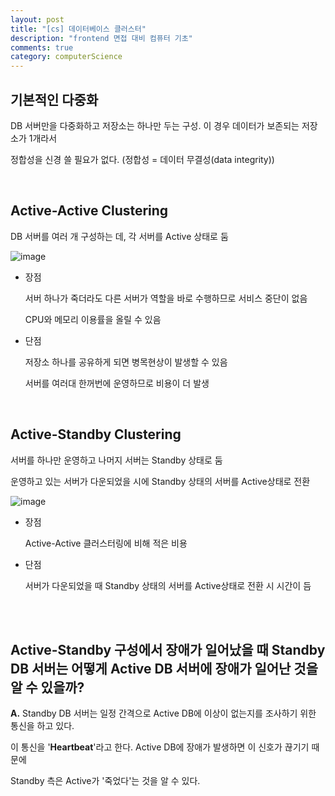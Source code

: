 ```yaml
---
layout: post
title: "[cs] 데이터베이스 클러스터"
description: "frontend 면접 대비 컴퓨터 기초"
comments: true
category: computerScience
---
```


## 기본적인 다중화

DB 서버만을 다중화하고 저장소는 하나만 두는 구성. 이 경우 데이터가 보존되는 저장소가 1개라서

정합성을 신경 쓸 필요가 없다. (정합성 = 데이터 무결성(data integrity))

<br/>

## Active-Active Clustering

DB 서버를 여러 개 구성하는 데, 각 서버를 Active 상태로 둠

![image](https://user-images.githubusercontent.com/49581472/107919074-1ad39a80-6fae-11eb-984b-6534d609ab7e.png)

- 장점

  서버 하나가 죽더라도 다른 서버가 역할을 바로 수행하므로 서비스 중단이 없음

  CPU와 메모리 이용률을 올릴 수 있음

- 단점

  저장소 하나를 공유하게 되면 병목현상이 발생할 수 있음

  서버를 여러대 한꺼번에 운영하므로 비용이 더 발생

<br/>

## Active-Standby Clustering

서버를 하나만 운영하고 나머지 서버는 Standby 상태로 둠

운영하고 있는 서버가 다운되었을 시에 Standby 상태의 서버를 Active상태로 전환

![image](https://user-images.githubusercontent.com/49581472/107919169-38086900-6fae-11eb-9d9a-480082e2d791.png)

- 장점

  Active-Active 클러스터링에 비해 적은 비용

- 단점

  서버가 다운되었을 때 Standby 상태의 서버를 Active상태로 전환 시 시간이 듬

<br/><br/>

## **Active-Standby 구성에서 장애가 일어났을 때 Standby DB 서버는 어떻게 Active DB 서버에 장애가 일어난 것을 알 수 있을까?**

**A.** Standby DB 서버는 일정 간격으로 Active DB에 이상이 없는지를 조사하기 위한 통신을 하고 있다.

이 통신을 '**Heartbeat**'라고 한다. Active DB에 장애가 발생하면 이 신호가 끊기기 때문에

Standby 측은 Active가 '죽었다'는 것을 알 수 있다.

